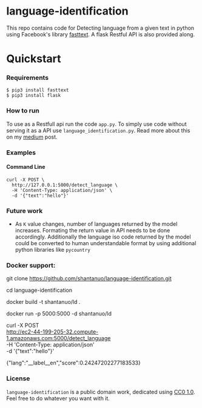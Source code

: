 # language-identification
This repo contains code for Detecting language from a given text in python using Facebook's library [fasttext](https://fasttext.cc/docs/en/language-identification.html). A flask Restful API is also provided along.

# Quickstart

### Requirements

    $ pip3 install fasttext
    $ pip3 install flask

### How to run
To use as a Restfull api run the code `app.py`. To simply use code without serving it as a API use `language_identification.py`. Read more about this on my [medium](https://medium.com/@c.chaitanya/language-identification-in-python-using-fasttext-60359dc30ed0#77d0-3ba10d3953be) post.

### Examples

#### Command Line

```
curl -X POST \
  http://127.0.0.1:5000/detect_language \
  -H 'Content-Type: application/json' \
  -d '{"text":"hello"}'
```

### Future work

* As `K` value changes, number of languages returned by the model increases. Formating the return value in API needs to be done accordingly. Additionally the language iso code returned by the model could be converted to human understandable format by using additional python libraries like `pycountry`

### Docker support:

git clone https://github.com/shantanuo/language-identification.git

cd language-identification

docker build -t shantanuo/ld .

docker run -p 5000:5000 -d shantanuo/ld

curl -X POST \
  http://ec2-44-199-205-32.compute-1.amazonaws.com:5000/detect_language \
  -H 'Content-Type: application/json' \
  -d '{"text":"hello"}'

 {"lang":"__label__en","score":0.24247202277183533}


### License

`language-identification` is a public domain work, dedicated using
[CC0 1.0](https://creativecommons.org/publicdomain/zero/1.0/). Feel free to do
whatever you want with it.

